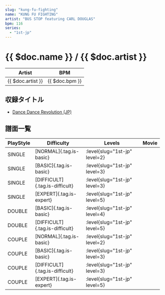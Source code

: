 ```yaml
---
slug: "kung-fu-fighting"
name: "KUNG FU FIGHTING"
artist: "BUS STOP featuring CARL DOUGLAS"
bpm: 116
series:
  - "1st-jp"
---
```


# {{ $doc.name }} / {{ $doc.artist }}

|Artist|BPM|
|------|---|
|{{ $doc.artist }}|{{ $doc.bpm }}|

## 収録タイトル

- [Dance Dance Revolution (JP)](/series/1st-jp/)

## 譜面一覧

|PlayStyle|Difficulty|Levels|Movie|
|---------|----------|------|-----|
|SINGLE|[NORMAL]{.tag.is-basic}|:level{slug="1st-jp" level=2}||
|SINGLE|[BASIC]{.tag.is-basic}|:level{slug="1st-jp" level=3}||
|SINGLE|[DIFFICULT]{.tag.is-difficult}|:level{slug="1st-jp" level=3}||
|SINGLE|[EXPERT]{.tag.is-expert}|:level{slug="1st-jp" level=5}||
|DOUBLE|[BASIC]{.tag.is-basic}|:level{slug="1st-jp" level=4}||
|DOUBLE|[DIFFICULT]{.tag.is-difficult}|:level{slug="1st-jp" level=5}||
|COUPLE|[NORMAL]{.tag.is-basic}|:level{slug="1st-jp" level=2}||
|COUPLE|[BASIC]{.tag.is-basic}|:level{slug="1st-jp" level=3}||
|COUPLE|[DIFFICULT]{.tag.is-difficult}|:level{slug="1st-jp" level=3}||
|COUPLE|[EXPERT]{.tag.is-expert}|:level{slug="1st-jp" level=5}||
